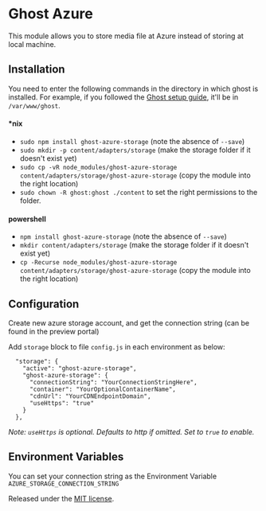 # Ghost Azure

This module allows you to store media file at Azure instead of storing at local machine.

## Installation

You need to enter the following commands in the directory in which ghost is installed. For example, if you followed the [Ghost setup guide](https://docs.ghost.org/docs/install), it'll be in `/var/www/ghost`.

#### *nix

* `sudo npm install ghost-azure-storage` (note the absence of `--save`)
* `sudo mkdir -p content/adapters/storage` (make the storage folder if it doesn't exist yet)
* `sudo cp -vR node_modules/ghost-azure-storage content/adapters/storage/ghost-azure-storage` (copy the module into the right location)
* `sudo chown -R ghost:ghost ./content` to set the right permissions to the folder.

#### powershell
* `npm install ghost-azure-storage` (note the absence of `--save`)
* `mkdir content/adapters/storage` (make the storage folder if it doesn't exist yet)
* `cp -Recurse node_modules/ghost-azure-storage content/adapters/storage/ghost-azure-storage` (copy the module into the right location)

## Configuration

Create new azure storage account, and get the connection string (can be found in the preview portal)

Add `storage` block to file `config.js` in each environment as below:
```
  "storage": {
    "active": "ghost-azure-storage",
    "ghost-azure-storage": {
      "connectionString": "YourConnectionStringHere",
      "container": "YourOptionalContainerName",
      "cdnUrl": "YourCDNEndpointDomain",
      "useHttps": "true"
    }
  },
```

*Note: `useHttps` is optional. Defaults to http if omitted. Set to `true` to enable.*

## Environment Variables

You can set your connection string as the Environment Variable `AZURE_STORAGE_CONNECTION_STRING`

Released under the [MIT license](https://github.com/muzix/ghost-s3/blob/master/LICENSE).
